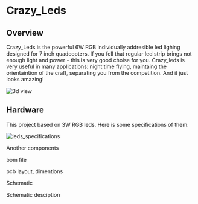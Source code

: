 
# Crazy_Leds

## Overview

Crazy_Leds is the powerful 6W RGB individually addresible led lighing designed for 7 inch quadcopters. 
If you fell that regular led strip brings not enough light and power - this is very good choise for you. 
Crazy_leds is very useful in many applications: night time flying, maintaing the orientaintion of the craft, separating you from the competition. 
And it just looks amazing! 

![3d view](https://github.com/Kiriil-Shark05/Crazy_Leds/blob/main/3D/png/main_PCB_3D_preview.png "3d view")



## Hardware

This project based on 3W RGB leds. Here is some specifications of them:

![leds_specifications](https://github.com/Kiriil-Shark05/Crazy_Leds/blob/main/PCB/leds_specifications/leds_specifications.png "leds_specifications")

Another components

bom file

pcb layout, dimentions

Schematic

Schematic desciption